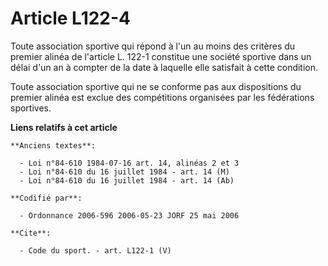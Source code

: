 # Article L122-4

Toute association sportive qui répond à l'un au moins des critères du premier alinéa de l'article L. 122-1 constitue une
société sportive dans un délai d'un an à compter de la date à laquelle elle satisfait à cette condition. 

Toute association sportive qui ne se conforme pas aux dispositions du premier alinéa est exclue des compétitions organisées
par les fédérations sportives.

**Liens relatifs à cet article**

	**Anciens textes**:

	  - Loi n°84-610 1984-07-16 art. 14, alinéas 2 et 3
	  - Loi n°84-610 du 16 juillet 1984 - art. 14 (M)
	  - Loi n°84-610 du 16 juillet 1984 - art. 14 (Ab)

	**Codifié par**:

	  - Ordonnance 2006-596 2006-05-23 JORF 25 mai 2006

	**Cite**:

	  - Code du sport. - art. L122-1 (V)
